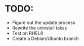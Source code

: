 # TODO:

- Figure out the update process
- Rewrite the uninstall takss
- Test on RHEL8
- Create a Debian/Ubuntu branch